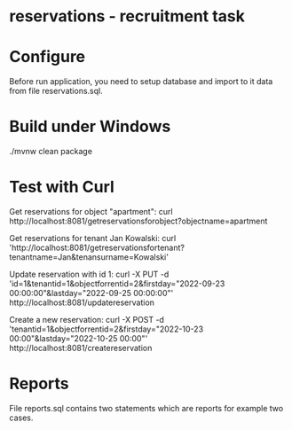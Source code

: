 # reservations - recruitment task

# Configure
Before run application, you need to setup database and import to it data from file reservations.sql.

# Build under Windows 
./mvnw clean package

# Test with Curl
Get reservations for object "apartment":
curl http://localhost:8081/getreservationsforobject?objectname=apartment

Get reservations for tenant Jan Kowalski:
curl 'http://localhost:8081/getreservationsfortenant?tenantname=Jan&tenansurname=Kowalski'

Update reservation with id 1: 
curl -X PUT -d 'id=1&tenantid=1&objectforrentid=2&firstday="2022-09-23 00:00:00"&lastday="2022-09-25 00:00:00"' http://localhost:8081/updatereservation

Create a new reservation:
curl -X POST -d 'tenantid=1&objectforrentid=2&firstday="2022-10-23 00:00"&lastday="2022-10-25 00:00"' http://localhost:8081/createreservation

# Reports
File reports.sql contains two statements which are reports for example two cases.
